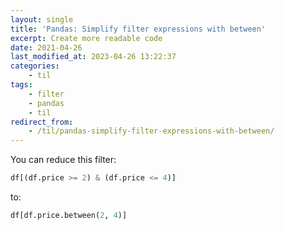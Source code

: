 ```yaml
---
layout: single
title: 'Pandas: Simplify filter expressions with between'
excerpt: Create more readable code
date: 2021-04-26
last_modified_at: 2023-04-26 13:22:37
categories:
    - til
tags:
    - filter
    - pandas
    - til
redirect_from:
    - /til/pandas-simplify-filter-expressions-with-between/
---
```


You can reduce this filter:

```python
df[(df.price >= 2) & (df.price <= 4)]
```

to:

```python
df[df.price.between(2, 4)]
```
